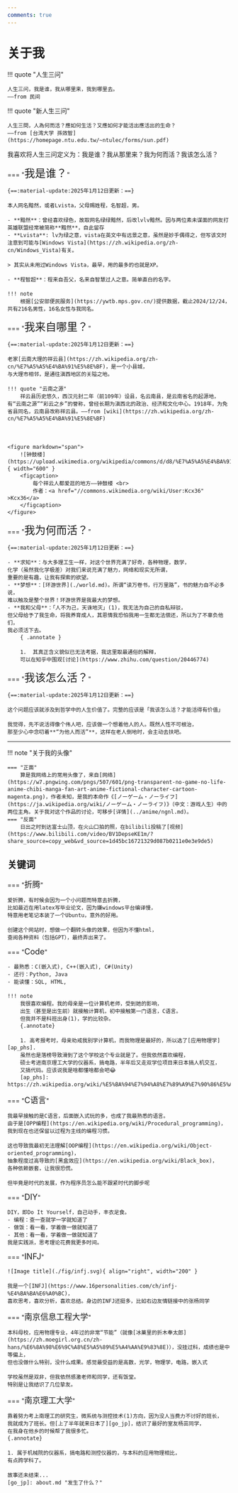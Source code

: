 ```yaml
---
comments: true
---
```

# 关于我

!!! quote "人生三问"

    人生三问，我是谁，我从哪里来，我到哪里去。
    ——from 民间
    
!!! quote "新人生三问"

    人生三問，人為何而活？應如何生活？又應如何才能活出應活出的生命？
    ——from [台湾大学 孫效智](https://homepage.ntu.edu.tw/~ntulec/forms/sun.pdf)

我喜欢将人生三问定义为：我是谁？我从那里来？我为何而活？我该怎么活？

===  "<font size="5">我是谁？</font>"

    {==:material-update:2025年1月12日更新：==}

    本人网名黯然，或者Lvista，父母赐姓程，名智超，男。

    - **黯然**：曾经喜欢绿色，故取网名绿绿黯然，后改lvlv黯然。因与两位素未谋面的网友打英雄联盟经常被简称**黯然**，自此留存
    - **Lvista**: lv为绿之意，vista在英文中有远景之意，虽然是妙手偶得之，但写该文时注意到可能与[Windows Vista](https://zh.wikipedia.org/zh-cn/Windows_Vista)有关。

    > 其实从未用过Windows Vista，最早，用的最多的也就是XP。

    - **程智超**：程来自吾父，名来自智慧过人之意。简单直白的名字。

    !!! note
        根据[公安部便民服务](https://ywtb.mps.gov.cn/)提供数据，截止2024/12/24，共有216名男性，16名女性与我同名。

===  "<font size="5">我来自哪里？</font>"

    {==:material-update:2025年1月12日更新：==}
    
    老家[云南大理的祥云县](https://zh.wikipedia.org/zh-cn/%E7%A5%A5%E4%BA%91%E5%8E%BF)，是一个小县城，
    与大理市相邻，是通往滇西地区的关隘之地。

    !!! quote "云南之源"
        祥云县历史悠久，西汉元封二年（前109年）设县，名云南县，是云南省名的起源地，有“云南之源”“彩云之乡”的誉称，曾经长期为滇西北的政治、经济和文化中心。1918年，为免省县同名，云南县改称祥云县。——from [wiki](https://zh.wikipedia.org/zh-cn/%E7%A5%A5%E4%BA%91%E5%8E%BF)

    

    <figure markdown="span">
        ![钟鼓楼](https://upload.wikimedia.org/wikipedia/commons/d/d8/%E7%A5%A5%E4%BA%91%E5%8E%BF%E9%92%9F%E9%BC%93%E6%A5%BC_4_%28cropped%29.jpg){ width="600" }
        <figcaption> 
            每个祥云人都爱逛的地方——钟鼓楼 <br>
            作者：<a href="//commons.wikimedia.org/wiki/User:Kcx36" >Kcx36</a>
        </figcaption>
    </figure>

===  "<font size="5">我为何而活？</font>"

    {==:material-update:2025年1月12日更新：==}
    
    - **求知**：与大多理工生一样，对这个世界充满了好奇，各种物理，数学，
    化学（虽然我化学极差）对我们来说充满了魅力，网络和现实无所谓，
    重要的是有趣，让我有探索的欲望。
    - **梦想**：[环游世界](./world.md)。所谓“读万卷书，行万里路”，书的魅力自不必多说，
    难以触及是整个世界！环游世界是我最大的梦想。
    - **我和父母**：「人不为己，天诛地灭」(1)，我无法为自己的自私辩驳，
    但父母给予了我生命，将我养育成人，其恩情我恐怕我用一生都无法偿还，所以为了不辜负他们，
    我必须活下去。
        { .annotate }

        1.  其真正含义貌似已无法考据，我这里取最通俗的解释，
        可以在知乎中围观[讨论](https://www.zhihu.com/question/20446774)

===  "<font size="5">我该怎么活？</font>"

    {==:material-update:2025年1月12日更新：==}

    这个问题应该就涉及到哲学中的人生价值了。完整的应该是「我该怎么活？才能活得有价值」

    我觉得，先不说活得像个伟人吧，应该做一个想着他人的人。既然人性不可根治，
    那至少心中念叨着**“为他人而活”**，这样在老人倒地时，会主动去扶吧。

---

!!! note "关于我的头像"

    === "正面"
        算是我网络上的常用头像了，来自[网络](https://w7.pngwing.com/pngs/507/601/png-transparent-no-game-no-life-anime-chibi-manga-fan-art-anime-fictional-character-cartoon-magenta.png)，作者未知，是我的本命作《[ノーゲーム・ノーライフ](https://ja.wikipedia.org/wiki/ノーゲーム・ノーライフ)》（中文：游戏人生）中的两位主角。关于我对这个作品的讨论，可移步[详情](../anime/ngnl.md)。
    === "反面"
        日出之时到达富士山顶，在火山口拍的照，在bilibili投稿了[视频](https://www.bilibili.com/video/BV1DepseKE1m/?share_source=copy_web&vd_source=1d45bc16721329d087b0211e0e3e9de5)

## 关键词

=== "<font size="4">折腾</font>"

    爱折腾，有时候会因为一个小问题而特意去折腾，
    比如最近在用latex写毕业论文，因为嫌windows平台编译慢，
    特意用老笔记本装了一个Ubuntu，意外的好用。

    创建这个网站时，想做一个翻转头像的效果，但因为不懂html，
    查阅各种资料（包括GPT），最终弄出来了。

=== "<font size="4">Code</font>"

    - 最熟悉：C(嵌入式), C++(嵌入式), C#(Unity)
    - 还行：Python, Java
    - 能读懂：SQL, HTML,

    !!! note 
        我很喜欢编程。我的母亲是一位计算机老师，受到她的影响，
        出生（甚至是出生前）就接触计算机，初中接触第一门语言，C语言。
        但我并不是科班出身(1)，学的比较杂。
        {.annotate}

        1. 高考报考时，母亲劝戒我别学计算机，而我物理是最好的，所以选了[应用物理学][ap_phs].
        虽然也是落榜导致滑到了这个学校这个专业就是了。但我依然喜欢编程，
        硕士考进南京理工大学的仪器系，搞电路，半年后又走双学位项目来日本搞人机交互，
        又搞代码。应该说我是啥都懂啥都会吧😂
        [ap_phs]: https://zh.wikipedia.org/wiki/%E5%BA%94%E7%94%A8%E7%89%A9%E7%90%86%E5%AD%A6

=== "<font size="4">C语言</font>"

    我最早接触的是C语言，后面嵌入式玩的多，也成了我最熟悉的语言。
    由于是[OPP编程](https://en.wikipedia.org/wiki/Procedural_programming)，
    我到现在也还保留以过程为主线的编程习惯。

    这也导致我最初无法理解[OOP编程](https://en.wikipedia.org/wiki/Object-oriented_programming)，
    抽象程度过高导致的[黑盒效应](https://en.wikipedia.org/wiki/Black_box)，
    各种依赖嵌套，让我很恐慌。

    但毕竟是时代的发展，作为程序员怎么能不跟紧时代的脚步呢
    
=== "<font size="4">DIY</font>"

    DIY，即Do It Yourself，自己动手，丰衣足食。
    - 编程：查一查就学一学就知道了
    - 做饭：看一看，学着做一做就知道了
    - 其他：看一看，学着做一做就知道了
    我是实践派，思考理论花费我更多时间。

=== "<font size="4">INFJ</font>"

    ![Image title](./fig/infj.svg){ align="right", width="200" }
    
    我是一个[INFJ](https://www.16personalities.com/ch/infj-%E4%BA%BA%E6%A0%BC)，
    喜欢思考，喜欢分析，喜欢总结。身边的INFJ还挺多，比如右边友情链接中的张杨同学

=== "<font size="4">南京信息工程大学</font>"

    本科母校，应用物理专业，4年过的非常“节能”（就像[冰菓里的折木奉太郎](https://zh.moegirl.org.cn/zh-hans/%E6%8A%98%E6%9C%A8%E5%A5%89%E5%A4%AA%E9%83%8E)），没挂过科，成绩也是中等偏上，
    但也没做什么特别，没什么成果。感觉最受益的是高数，光学，物理学，电路，嵌入式

    学校虽然是双非，但我依然感激老师和同学，还有饭堂。
    特别是让我结识了几位挚友。

=== "<font size="4">南京理工大学</font>"

    靠着努力考上南理工的研究生，微系统与测控技术(1)方向，因为没人当费力不讨好的班长，
    我就成为了班长。但[上了半年就来日本了][go_jp]，结识了最好的室友杨茁同学，
    在我身在他乡的时候帮了我很多忙。
    {.annotate}

    1. 属于机械院的仪器系，搞电路和测控仪器的，与本科的应用物理相比，
    有点跨学科了。

    故事还未结束...
    [go_jp]: about.md "发生了什么？"

